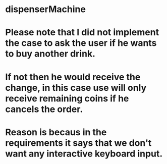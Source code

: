 # dispenserMachine


# Please note that I did not implement the case to ask the user if he wants to buy another drink. 
# If not then he would receive the change, in this case use will only receive remaining coins if he cancels the order. 
# Reason is becaus in the requirements it says that we don't want any interactive keyboard input.
